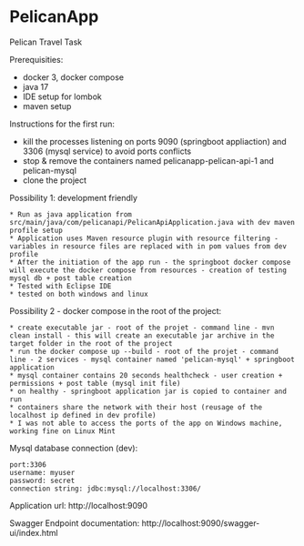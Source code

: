 # PelicanApp
Pelican Travel Task

Prerequisities:
* docker 3, docker compose
* java 17
* IDE setup for lombok
* maven setup

Instructions for the first run:

* kill the processes listening on ports 9090 (springboot appliaction) and 3306 (mysql service) to avoid ports conflicts
* stop & remove the containers named pelicanapp-pelican-api-1 and pelican-mysql
* clone the project

Possibility 1: development friendly

    * Run as java application from src/main/java/com/pelicanapi/PelicanApiApplication.java with dev maven profile setup
    * Application uses Maven resource plugin with resource filtering - variables in resource files are replaced with in pom values from dev profile
    * After the initiation of the app run - the springboot docker compose will execute the docker compose from resources - creation of testing mysql db + post table creation
    * Tested with Eclipse IDE
	* tested on both windows and linux
Possibility 2 - docker compose in the root of the project:

    * create executable jar - root of the projet - command line - mvn clean install - this will create an executable jar archive in the target folder in the root of the project
    * run the docker compose up --build - root of the projet - command line - 2 services - mysql container named 'pelican-mysql' + springboot application
    * mysql container contains 20 seconds healthcheck - user creation + permissions + post table (mysql init file)
    * on healthy - springboot application jar is copied to container and run 
    * containers share the network with their host (reusage of the localhost ip defined in dev profile)
	* I was not able to access the ports of the app on Windows machine, working fine on Linux Mint

Mysql database connection (dev):

    port:3306
    username: myuser
    password: secret
    connection string: jdbc:mysql://localhost:3306/

Application url: http://localhost:9090


Swagger Endpoint documentation: http://localhost:9090/swagger-ui/index.html
